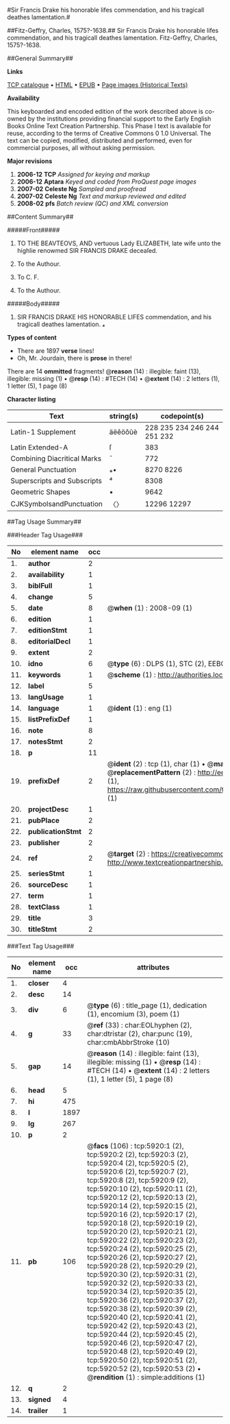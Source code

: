 #Sir Francis Drake his honorable lifes commendation, and his tragicall deathes lamentation.#

##Fitz-Geffry, Charles, 1575?-1638.##
Sir Francis Drake his honorable lifes commendation, and his tragicall deathes lamentation.
Fitz-Geffry, Charles, 1575?-1638.

##General Summary##

**Links**

[TCP catalogue](http://www.ota.ox.ac.uk/tcp/)  • 
[HTML](http://tei.it.ox.ac.uk/tcp/Texts-HTML/free/A00/A00823.html)  • 
[EPUB](http://tei.it.ox.ac.uk/tcp/Texts-EPUB/free/A00/A00823.epub) • 
[Page images (Historical Texts)](https://data.historicaltexts.jisc.ac.uk/view?pubId=eebo-99841344e&pageId=eebo-99841344e-5920-1)

**Availability**

This keyboarded and encoded edition of the
	       work described above is co-owned by the institutions
	       providing financial support to the Early English Books
	       Online Text Creation Partnership. This Phase I text is
	       available for reuse, according to the terms of Creative
	       Commons 0 1.0 Universal. The text can be copied,
	       modified, distributed and performed, even for
	       commercial purposes, all without asking permission.

**Major revisions**

1. __2006-12__ __TCP__ *Assigned for keying and markup*
1. __2006-12__ __Aptara__ *Keyed and coded from ProQuest page images*
1. __2007-02__ __Celeste Ng__ *Sampled and proofread*
1. __2007-02__ __Celeste Ng__ *Text and markup reviewed and edited*
1. __2008-02__ __pfs__ *Batch review (QC) and XML conversion*

##Content Summary##

#####Front#####

1. TO THE BEAVTEOVS, AND
vertuous Lady ELIZABETH, late
wife unto the highlie renowmed
SIR FRANCIS DRAKE
deceaſed.

1. To the Authour.

1. To C. F.

1. To the Authour.

#####Body#####

1. SIR FRANCIS DRAKE
HIS HONORABLE LIFES
commendation, and his
tragicall deathes lamentation.
*⁎*

**Types of content**

  * There are 1897 **verse** lines!
  * Oh, Mr. Jourdain, there is **prose** in there!

There are 14 **ommitted** fragments! 
 @__reason__ (14) : illegible: faint (13), illegible: missing (1)  •  @__resp__ (14) : #TECH (14)  •  @__extent__ (14) : 2 letters (1), 1 letter (5), 1 page (8)

**Character listing**


|Text|string(s)|codepoint(s)|
|---|---|---|
|Latin-1 Supplement|äëêöôûè|228 235 234 246 244 251 232|
|Latin Extended-A|ſ|383|
|Combining             Diacritical Marks|̄|772|
|General Punctuation|⁎•|8270 8226|
|Superscripts             and Subscripts|⁴|8308|
|Geometric Shapes|▪|9642|
|CJKSymbolsandPunctuation|〈〉|12296 12297|

##Tag Usage Summary##

###Header Tag Usage###

|No|element name|occ|attributes|
|---|---|---|---|
|1.|__author__|2||
|2.|__availability__|1||
|3.|__biblFull__|1||
|4.|__change__|5||
|5.|__date__|8| @__when__ (1) : 2008-09 (1)|
|6.|__edition__|1||
|7.|__editionStmt__|1||
|8.|__editorialDecl__|1||
|9.|__extent__|2||
|10.|__idno__|6| @__type__ (6) : DLPS (1), STC (2), EEBO-CITATION (1), PROQUEST (1), VID (1)|
|11.|__keywords__|1| @__scheme__ (1) : http://authorities.loc.gov/ (1)|
|12.|__label__|5||
|13.|__langUsage__|1||
|14.|__language__|1| @__ident__ (1) : eng (1)|
|15.|__listPrefixDef__|1||
|16.|__note__|8||
|17.|__notesStmt__|2||
|18.|__p__|11||
|19.|__prefixDef__|2| @__ident__ (2) : tcp (1), char (1)  •  @__matchPattern__ (2) : ([0-9\-]+):([0-9IVX]+) (1), (.+) (1)  •  @__replacementPattern__ (2) : http://eebo.chadwyck.com/downloadtiff?vid=$1&page=$2 (1), https://raw.githubusercontent.com/textcreationpartnership/Texts/master/tcpchars.xml#$1 (1)|
|20.|__projectDesc__|1||
|21.|__pubPlace__|2||
|22.|__publicationStmt__|2||
|23.|__publisher__|2||
|24.|__ref__|2| @__target__ (2) : https://creativecommons.org/publicdomain/zero/1.0/ (1), http://www.textcreationpartnership.org/docs/. (1)|
|25.|__seriesStmt__|1||
|26.|__sourceDesc__|1||
|27.|__term__|1||
|28.|__textClass__|1||
|29.|__title__|3||
|30.|__titleStmt__|2||


###Text Tag Usage###

|No|element name|occ|attributes|
|---|---|---|---|
|1.|__closer__|4||
|2.|__desc__|14||
|3.|__div__|6| @__type__ (6) : title_page (1), dedication (1), encomium (3), poem (1)|
|4.|__g__|33| @__ref__ (33) : char:EOLhyphen (2), char:dtristar (2), char:punc (19), char:cmbAbbrStroke (10)|
|5.|__gap__|14| @__reason__ (14) : illegible: faint (13), illegible: missing (1)  •  @__resp__ (14) : #TECH (14)  •  @__extent__ (14) : 2 letters (1), 1 letter (5), 1 page (8)|
|6.|__head__|5||
|7.|__hi__|475||
|8.|__l__|1897||
|9.|__lg__|267||
|10.|__p__|2||
|11.|__pb__|106| @__facs__ (106) : tcp:5920:1 (2), tcp:5920:2 (2), tcp:5920:3 (2), tcp:5920:4 (2), tcp:5920:5 (2), tcp:5920:6 (2), tcp:5920:7 (2), tcp:5920:8 (2), tcp:5920:9 (2), tcp:5920:10 (2), tcp:5920:11 (2), tcp:5920:12 (2), tcp:5920:13 (2), tcp:5920:14 (2), tcp:5920:15 (2), tcp:5920:16 (2), tcp:5920:17 (2), tcp:5920:18 (2), tcp:5920:19 (2), tcp:5920:20 (2), tcp:5920:21 (2), tcp:5920:22 (2), tcp:5920:23 (2), tcp:5920:24 (2), tcp:5920:25 (2), tcp:5920:26 (2), tcp:5920:27 (2), tcp:5920:28 (2), tcp:5920:29 (2), tcp:5920:30 (2), tcp:5920:31 (2), tcp:5920:32 (2), tcp:5920:33 (2), tcp:5920:34 (2), tcp:5920:35 (2), tcp:5920:36 (2), tcp:5920:37 (2), tcp:5920:38 (2), tcp:5920:39 (2), tcp:5920:40 (2), tcp:5920:41 (2), tcp:5920:42 (2), tcp:5920:43 (2), tcp:5920:44 (2), tcp:5920:45 (2), tcp:5920:46 (2), tcp:5920:47 (2), tcp:5920:48 (2), tcp:5920:49 (2), tcp:5920:50 (2), tcp:5920:51 (2), tcp:5920:52 (2), tcp:5920:53 (2)  •  @__rendition__ (1) : simple:additions (1)|
|12.|__q__|2||
|13.|__signed__|4||
|14.|__trailer__|1||
